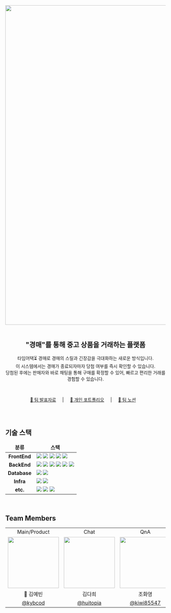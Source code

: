  <div align="center">
    <img src="https://huitopia.notion.site/image/https%3A%2F%2Fprod-files-secure.s3.us-west-2.amazonaws.com%2F3bfce401-8ae4-424d-a0fd-79cd9f32f40d%2F5234f16a-8a21-4c29-9431-520e7eae1ab5%2F39ce637c-d084-4c7c-920d-9f3605681980.png?table=block&id=fa8fedc7-64b8-4120-bba1-ba1bba47cf04&spaceId=3bfce401-8ae4-424d-a0fd-79cd9f32f40d&width=770&userId=&cache=v2"  width="1000"/>
    <br />
    <br />
    <h2> "경매"를 통해 중고 상품을 거래하는 플랫폼
    </h2>
    <p>
        타임어택⏳ 경매로 경매의 스릴과 긴장감을 극대화하는 새로운 방식입니다.<br />
         이 시스템에서는 경매가 종료되자마자 당첨 여부를 즉시 확인할 수 있습니다.<br />
         당첨된 후에는 판매자와 바로 채팅을 통해 구매를 확정할 수 있어, 빠르고 편리한 거래를 경험할 수 있습니다.
    </p>
    <br/>
   <p align='center'>
      <a href='https://www.canva.com/design/DAGJrEM9uQg/YjMCcJizEJdqjEsQd_eRWA/view?utm_content=DAGJrEM9uQg&utm_campaign=designshare&utm_medium=link&utm_source=editor' target="_blank"> 🔗 팀 발표자료</a> &nbsp; &nbsp;  | &nbsp; &nbsp; 
      <a href='https://www.canva.com/design/DAGKmWiVGyU/mIzNr-eQwo8LUQsMiBNgDA/view?utm_content=DAGKmWiVGyU&utm_campaign=designshare&utm_medium=link&utm_source=editor' target="_blank"> 🔗 개인 포트폴리오</a> &nbsp; &nbsp;    | &nbsp; &nbsp; 
      <a href='https://huitopia.notion.site/2c4fb555828c41f4b69f4a675689e282?pvs=4' target="_blank"> 🔗 팀 노션</a> &nbsp; &nbsp;  
    </p>
</div>

<br/>
<br/>

## 기술 스택

<table>
    <thead>
        <tr>
          <td align="center"><b>분류</b></td>
          <td align="center"><b>스택</br></td>
        </tr>
    </thead>
    <tbody>
        <tr>
            <td align="center"><b>FrontEnd</b></td>
            <td>
                <img src="https://img.shields.io/badge/React-18.2.0-61DAFB?logo=react&logoColor=white&color=5C5C5C&labelColor=61DAFB&style=flat"/>
                <img src="https://img.shields.io/badge/Vite-5.2.0-646CFF?logo=vite&logoColor=fff&&color=5C5C5C&labelColor=646CFF&style=flat"/>
                <img src="https://img.shields.io/badge/Node.js-20.10.0-5FA04E?logo=nodedotjs&logoColor=fff&&color=5C5C5C&labelColor=5FA04E&style=flat"/>
                <img src="https://img.shields.io/badge/Chakra%20UI-319795?logo=chakraui&logoColor=fff&style=flat"/>
                <img src="https://img.shields.io/badge/Font%20Awesome-538DD7?logo=fontawesome&logoColor=fff&style=flat"/>
            </td>
        </tr>
        <tr>
            <td align="center"><b>BackEnd</b></td>
            <td>
                <img src="https://img.shields.io/badge/Spring%20Boot-3.2.6-6DB33F?logo=springboot&logoColor=white&color=5C5C5C&labelColor=6DB33F&style=flat"/>
                <img src="https://img.shields.io/badge/Spring%20Security-6DB33F?logo=springsecurity&logoColor=fff&style=flat"/>
                <img src="https://img.shields.io/badge/JSON%20Web%20Tokens-000?logo=jsonwebtokens&logoColor=fff&style=flat"/>
                <img src="https://img.shields.io/badge/Google%20Authenticator-4285F4?logo=googleauthenticator&logoColor=fff&style=flat"/>
                <img src="https://img.shields.io/badge/Kakao-FFCD00?logo=kakao&logoColor=000&style=flat"/>
                <img src="https://img.shields.io/badge/Naver-03C75A?logo=naver&logoColor=fff&style=flat">
            </td>
         </tr>
         <tr>
            <td align="center"><b>Database</b></td>
            <td>
                <img src="https://img.shields.io/badge/MariaDB-8.3.0-003545?logo=mariadb&logoColor=fff&color=5C5C5C&labelColor=003545&style=flat"/>
                <img src="https://img.shields.io/badge/Docker-26.1.1-2496ED?logo=docker&logoColor=fff&color=5C5C5C&labelColor=2496ED&style=flat"/>
            </td>
         </tr>
         <tr>
             <td align="center"><b>Infra</b></td>
             <td>
                 <img src="https://img.shields.io/badge/Amazon%20EC2-F90?logo=amazonec2&logoColor=fff&style=flat"/>
                 <img src="https://img.shields.io/badge/Amazon%20S3-569A31?logo=amazons3&logoColor=fff&style=flat"/>
             </td>
        </tr>
        <tr>
            <td align="center"><b>etc.</b></td>
            <td>
              <img src="https://img.shields.io/badge/Notion-000000?logo=Notion&style=flat"/>
              <img src="https://img.shields.io/badge/GitHub-181717?logo=github&logoColor=fff&style=flat"/>
              <img src="https://img.shields.io/badge/IntelliJ%20IDEA-000?logo=intellijidea&logoColor=fff&style=flat"/>
            </td>
        </tr>
    </tbody>
</table>

<br/>

## Team Members

  <table>
  <tr>
      <td align="center">Main/Product</td>
      <td align="center">Chat</td>
      <td align="center">QnA</td>
      <td align="center">User</td>
      <td align="center">Board</td>
    </tr>
    <tr>
      <td align="center"><img src="https://github.com/kybcod.png" width="160"></td>
      <td align="center"><img src="https://github.com/huitopia.png" width="160"></td>
      <td align="center"><img src="https://github.com/kiwi85547.png" width="160"></td>
      <td align="center"><img src="https://github.com/jnn-jnn1.png" width="160"></td>
      <td align="center"><img src="https://github.com/JeongYunheo.png" width="160"></td>
    </tr>
    <tr>
      <td align="center">👑 김예빈</td>
      <td align="center">김다희</td>
      <td align="center">조화영</td>
      <td align="center">안진아</td>
      <td align="center">허정윤</td>
    </tr>
    <tr>
      <td align="center"><a href="https://github.com/kybcod" target="_blank">@kybcod</a></td>
      <td align="center"><a href="https://github.com/huitopia" target="_blank">@huitopia</a></td>
      <td align="center"><a href="https://github.com/kiwi85547" target="_blank">@kiwi85547</a></td>
      <td align="center"><a href="https://github.com/jnn-jnn1" target="_blank">@jnn-jnn1</a></td>
      <td align="center"><a href="https://github.com/JeongYunheo" target="_blank">@JeongYunheo</a></td>
    </tr>
  </table>
